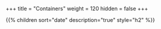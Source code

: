 +++
title = "Containers"
weight = 120
hidden = false
+++

{{% children sort="date" description="true" style="h2" %}}